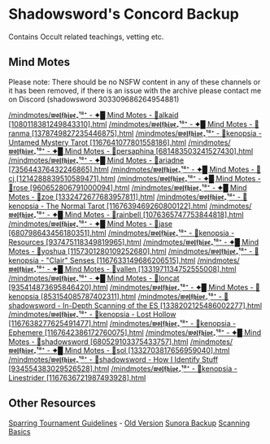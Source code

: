 # Shadowsword's Concord Backup

Contains Occult related teachings, vetting etc.

## Mind Motes

Please note: There should be no NSFW content in any of these channels or it has been removed, if there is an issue with the
archive please contact me on Discord (shadowsword 303309686264954881)

[/mindmotes/𝖜𝖔𝖑𝖋𝖍𝖎𝖛𝖊₊̣̇¹⁸⁺ - ✦█ Mind Motes - 🛂alkaid [1080118381249843310].html](%F0%9D%96%9C%F0%9D%96%94%F0%9D%96%91%F0%9D%96%8B%F0%9D%96%8D%F0%9D%96%8E%F0%9D%96%9B%F0%9D%96%8A%E2%82%8A%CC%A3%CC%87%C2%B9%E2%81%B8%E2%81%BA%20-%20%E2%9C%A6%E2%96%88%20Mind%20Motes%20-%20%F0%9F%9B%82alkaid%20%5B1080118381249843310%5D.html)
[/mindmotes/𝖜𝖔𝖑𝖋𝖍𝖎𝖛𝖊₊̣̇¹⁸⁺ - ✦█ Mind Motes - 🛂ranma [1378749827235446875].html](%F0%9D%96%9C%F0%9D%96%94%F0%9D%96%91%F0%9D%96%8B%F0%9D%96%8D%F0%9D%96%8E%F0%9D%96%9B%F0%9D%96%8A%E2%82%8A%CC%A3%CC%87%C2%B9%E2%81%B8%E2%81%BA%20-%20%E2%9C%A6%E2%96%88%20Mind%20Motes%20-%20%F0%9F%9B%82ranma%20%5B1378749827235446875%5D.html)
[/mindmotes/𝖜𝖔𝖑𝖋𝖍𝖎𝖛𝖊₊̣̇¹⁸⁺ - 🛂kenopsia - Untamed Mystery Tarot [1167641077801558186].html](%F0%9D%96%9C%F0%9D%96%94%F0%9D%96%91%F0%9D%96%8B%F0%9D%96%8D%F0%9D%96%8E%F0%9D%96%9B%F0%9D%96%8A%E2%82%8A%CC%A3%CC%87%C2%B9%E2%81%B8%E2%81%BA%20-%20%F0%9F%9B%82kenopsia%20-%20Untamed%20Mystery%20Tarot%20%5B1167641077801558186%5D.html)
[/mindmotes/𝖜𝖔𝖑𝖋𝖍𝖎𝖛𝖊₊̣̇¹⁸⁺ - ✦█ Mind Motes - 🛂persaphina [681483503241527430].html](%F0%9D%96%9C%F0%9D%96%94%F0%9D%96%91%F0%9D%96%8B%F0%9D%96%8D%F0%9D%96%8E%F0%9D%96%9B%F0%9D%96%8A%E2%82%8A%CC%A3%CC%87%C2%B9%E2%81%B8%E2%81%BA%20-%20%E2%9C%A6%E2%96%88%20Mind%20Motes%20-%20%F0%9F%9B%82persaphina%20%5B681483503241527430%5D.html)
[/mindmotes/𝖜𝖔𝖑𝖋𝖍𝖎𝖛𝖊₊̣̇¹⁸⁺ - ✦█ Mind Motes - 🛂ariadne [735644376432246865].html](%F0%9D%96%9C%F0%9D%96%94%F0%9D%96%91%F0%9D%96%8B%F0%9D%96%8D%F0%9D%96%8E%F0%9D%96%9B%F0%9D%96%8A%E2%82%8A%CC%A3%CC%87%C2%B9%E2%81%B8%E2%81%BA%20-%20%E2%9C%A6%E2%96%88%20Mind%20Motes%20-%20%F0%9F%9B%82ariadne%20%5B735644376432246865%5D.html)
[/mindmotes/𝖜𝖔𝖑𝖋𝖍𝖎𝖛𝖊₊̣̇¹⁸⁺ - ✦█ Mind Motes - 🛂cj [1214288839510589471].html](%F0%9D%96%9C%F0%9D%96%94%F0%9D%96%91%F0%9D%96%8B%F0%9D%96%8D%F0%9D%96%8E%F0%9D%96%9B%F0%9D%96%8A%E2%82%8A%CC%A3%CC%87%C2%B9%E2%81%B8%E2%81%BA%20-%20%E2%9C%A6%E2%96%88%20Mind%20Motes%20-%20%F0%9F%9B%82cj%20%5B1214288839510589471%5D.html)
[/mindmotes/𝖜𝖔𝖑𝖋𝖍𝖎𝖛𝖊₊̣̇¹⁸⁺ - ✦█ Mind Motes - 🛂rose [960652806791000094].html](%F0%9D%96%9C%F0%9D%96%94%F0%9D%96%91%F0%9D%96%8B%F0%9D%96%8D%F0%9D%96%8E%F0%9D%96%9B%F0%9D%96%8A%E2%82%8A%CC%A3%CC%87%C2%B9%E2%81%B8%E2%81%BA%20-%20%E2%9C%A6%E2%96%88%20Mind%20Motes%20-%20%F0%9F%9B%82rose%20%5B960652806791000094%5D.html)
[/mindmotes/𝖜𝖔𝖑𝖋𝖍𝖎𝖛𝖊₊̣̇¹⁸⁺ - ✦█ Mind Motes - 🛂zoe [1332472677683957811].html](%F0%9D%96%9C%F0%9D%96%94%F0%9D%96%91%F0%9D%96%8B%F0%9D%96%8D%F0%9D%96%8E%F0%9D%96%9B%F0%9D%96%8A%E2%82%8A%CC%A3%CC%87%C2%B9%E2%81%B8%E2%81%BA%20-%20%E2%9C%A6%E2%96%88%20Mind%20Motes%20-%20%F0%9F%9B%82zoe%20%5B1332472677683957811%5D.html)
[/mindmotes/𝖜𝖔𝖑𝖋𝖍𝖎𝖛𝖊₊̣̇¹⁸⁺ - 🛂kenopsia - The Normal Tarot [1167639469260800122].html](%F0%9D%96%9C%F0%9D%96%94%F0%9D%96%91%F0%9D%96%8B%F0%9D%96%8D%F0%9D%96%8E%F0%9D%96%9B%F0%9D%96%8A%E2%82%8A%CC%A3%CC%87%C2%B9%E2%81%B8%E2%81%BA%20-%20%F0%9F%9B%82kenopsia%20-%20The%20Normal%20Tarot%20%5B1167639469260800122%5D.html)
[/mindmotes/𝖜𝖔𝖑𝖋𝖍𝖎𝖛𝖊₊̣̇¹⁸⁺ - ✦█ Mind Motes - 🛂rainbell [1076365747753844818].html](%F0%9D%96%9C%F0%9D%96%94%F0%9D%96%91%F0%9D%96%8B%F0%9D%96%8D%F0%9D%96%8E%F0%9D%96%9B%F0%9D%96%8A%E2%82%8A%CC%A3%CC%87%C2%B9%E2%81%B8%E2%81%BA%20-%20%E2%9C%A6%E2%96%88%20Mind%20Motes%20-%20%F0%9F%9B%82rainbell%20%5B1076365747753844818%5D.html)
[/mindmotes/𝖜𝖔𝖑𝖋𝖍𝖎𝖛𝖊₊̣̇¹⁸⁺ - ✦█ Mind Motes - 🛂jase [680798643456180351].html](%F0%9D%96%9C%F0%9D%96%94%F0%9D%96%91%F0%9D%96%8B%F0%9D%96%8D%F0%9D%96%8E%F0%9D%96%9B%F0%9D%96%8A%E2%82%8A%CC%A3%CC%87%C2%B9%E2%81%B8%E2%81%BA%20-%20%E2%9C%A6%E2%96%88%20Mind%20Motes%20-%20%F0%9F%9B%82jase%20%5B680798643456180351%5D.html)
[/mindmotes/𝖜𝖔𝖑𝖋𝖍𝖎𝖛𝖊₊̣̇¹⁸⁺ - 🛂kenopsia - Resources [937475118349819965].html](%F0%9D%96%9C%F0%9D%96%94%F0%9D%96%91%F0%9D%96%8B%F0%9D%96%8D%F0%9D%96%8E%F0%9D%96%9B%F0%9D%96%8A%E2%82%8A%CC%A3%CC%87%C2%B9%E2%81%B8%E2%81%BA%20-%20%F0%9F%9B%82kenopsia%20-%20Resources%20%5B937475118349819965%5D.html)
[/mindmotes/𝖜𝖔𝖑𝖋𝖍𝖎𝖛𝖊₊̣̇¹⁸⁺ - ✦█ Mind Motes - 🛂yoshua [1157301280109252680].html](%F0%9D%96%9C%F0%9D%96%94%F0%9D%96%91%F0%9D%96%8B%F0%9D%96%8D%F0%9D%96%8E%F0%9D%96%9B%F0%9D%96%8A%E2%82%8A%CC%A3%CC%87%C2%B9%E2%81%B8%E2%81%BA%20-%20%E2%9C%A6%E2%96%88%20Mind%20Motes%20-%20%F0%9F%9B%82yoshua%20%5B1157301280109252680%5D.html)
[/mindmotes/𝖜𝖔𝖑𝖋𝖍𝖎𝖛𝖊₊̣̇¹⁸⁺ - 🛂kenopsia - "Clair" Senses [1167633149686206515].html](%F0%9D%96%9C%F0%9D%96%94%F0%9D%96%91%F0%9D%96%8B%F0%9D%96%8D%F0%9D%96%8E%F0%9D%96%9B%F0%9D%96%8A%E2%82%8A%CC%A3%CC%87%C2%B9%E2%81%B8%E2%81%BA%20-%20%F0%9F%9B%82kenopsia%20-%20%22Clair%22%20Senses%20%5B1167633149686206515%5D.html)
[/mindmotes/𝖜𝖔𝖑𝖋𝖍𝖎𝖛𝖊₊̣̇¹⁸⁺ - ✦█ Mind Motes - 🛂vallen [1331971134752555008].html](%F0%9D%96%9C%F0%9D%96%94%F0%9D%96%91%F0%9D%96%8B%F0%9D%96%8D%F0%9D%96%8E%F0%9D%96%9B%F0%9D%96%8A%E2%82%8A%CC%A3%CC%87%C2%B9%E2%81%B8%E2%81%BA%20-%20%E2%9C%A6%E2%96%88%20Mind%20Motes%20-%20%F0%9F%9B%82vallen%20%5B1331971134752555008%5D.html)
[/mindmotes/𝖜𝖔𝖑𝖋𝖍𝖎𝖛𝖊₊̣̇¹⁸⁺ - ✦█ Mind Motes - 🛂loncat [935414873695846420].html](%F0%9D%96%9C%F0%9D%96%94%F0%9D%96%91%F0%9D%96%8B%F0%9D%96%8D%F0%9D%96%8E%F0%9D%96%9B%F0%9D%96%8A%E2%82%8A%CC%A3%CC%87%C2%B9%E2%81%B8%E2%81%BA%20-%20%E2%9C%A6%E2%96%88%20Mind%20Motes%20-%20%F0%9F%9B%82loncat%20%5B935414873695846420%5D.html)
[/mindmotes/𝖜𝖔𝖑𝖋𝖍𝖎𝖛𝖊₊̣̇¹⁸⁺ - ✦█ Mind Motes - 🛂kenopsia [853154085787402311].html](%F0%9D%96%9C%F0%9D%96%94%F0%9D%96%91%F0%9D%96%8B%F0%9D%96%8D%F0%9D%96%8E%F0%9D%96%9B%F0%9D%96%8A%E2%82%8A%CC%A3%CC%87%C2%B9%E2%81%B8%E2%81%BA%20-%20%E2%9C%A6%E2%96%88%20Mind%20Motes%20-%20%F0%9F%9B%82kenopsia%20%5B853154085787402311%5D.html)
[/mindmotes/𝖜𝖔𝖑𝖋𝖍𝖎𝖛𝖊₊̣̇¹⁸⁺ - 🛂shadowsword - In-Depth Scanning of the ES [1338202125486002277].html](%F0%9D%96%9C%F0%9D%96%94%F0%9D%96%91%F0%9D%96%8B%F0%9D%96%8D%F0%9D%96%8E%F0%9D%96%9B%F0%9D%96%8A%E2%82%8A%CC%A3%CC%87%C2%B9%E2%81%B8%E2%81%BA%20-%20%F0%9F%9B%82shadowsword%20-%20In-Depth%20Scanning%20of%20the%20ES%20%5B1338202125486002277%5D.html)
[/mindmotes/𝖜𝖔𝖑𝖋𝖍𝖎𝖛𝖊₊̣̇¹⁸⁺ - 🛂kenopsia - Lost Hollow [1167638277625491477].html](%F0%9D%96%9C%F0%9D%96%94%F0%9D%96%91%F0%9D%96%8B%F0%9D%96%8D%F0%9D%96%8E%F0%9D%96%9B%F0%9D%96%8A%E2%82%8A%CC%A3%CC%87%C2%B9%E2%81%B8%E2%81%BA%20-%20%F0%9F%9B%82kenopsia%20-%20Lost%20Hollow%20%5B1167638277625491477%5D.html)
[/mindmotes/𝖜𝖔𝖑𝖋𝖍𝖎𝖛𝖊₊̣̇¹⁸⁺ - 🛂kenopsia - Ephemere [1167642386172760075].html](%F0%9D%96%9C%F0%9D%96%94%F0%9D%96%91%F0%9D%96%8B%F0%9D%96%8D%F0%9D%96%8E%F0%9D%96%9B%F0%9D%96%8A%E2%82%8A%CC%A3%CC%87%C2%B9%E2%81%B8%E2%81%BA%20-%20%F0%9F%9B%82kenopsia%20-%20Ephemere%20%5B1167642386172760075%5D.html)
[/mindmotes/𝖜𝖔𝖑𝖋𝖍𝖎𝖛𝖊₊̣̇¹⁸⁺ - ✦█ Mind Motes - 🛂shadowsword [680529103375433757].html](%F0%9D%96%9C%F0%9D%96%94%F0%9D%96%91%F0%9D%96%8B%F0%9D%96%8D%F0%9D%96%8E%F0%9D%96%9B%F0%9D%96%8A%E2%82%8A%CC%A3%CC%87%C2%B9%E2%81%B8%E2%81%BA%20-%20%E2%9C%A6%E2%96%88%20Mind%20Motes%20-%20%F0%9F%9B%82shadowsword%20%5B680529103375433757%5D.html)
[/mindmotes/𝖜𝖔𝖑𝖋𝖍𝖎𝖛𝖊₊̣̇¹⁸⁺ - ✦█ Mind Motes - 🛂sol [1332703817656959040].html](%F0%9D%96%9C%F0%9D%96%94%F0%9D%96%91%F0%9D%96%8B%F0%9D%96%8D%F0%9D%96%8E%F0%9D%96%9B%F0%9D%96%8A%E2%82%8A%CC%A3%CC%87%C2%B9%E2%81%B8%E2%81%BA%20-%20%E2%9C%A6%E2%96%88%20Mind%20Motes%20-%20%F0%9F%9B%82sol%20%5B1332703817656959040%5D.html)
[/mindmotes/𝖜𝖔𝖑𝖋𝖍𝖎𝖛𝖊₊̣̇¹⁸⁺ - 🛂shadowsword - How I Identify Stuff [934554383029526528].html](%F0%9D%96%9C%F0%9D%96%94%F0%9D%96%91%F0%9D%96%8B%F0%9D%96%8D%F0%9D%96%8E%F0%9D%96%9B%F0%9D%96%8A%E2%82%8A%CC%A3%CC%87%C2%B9%E2%81%B8%E2%81%BA%20-%20%F0%9F%9B%82shadowsword%20-%20How%20I%20Identify%20Stuff%20%5B934554383029526528%5D.html)
[/mindmotes/𝖜𝖔𝖑𝖋𝖍𝖎𝖛𝖊₊̣̇¹⁸⁺ - 🛂kenopsia - Linestrider [1167636721987493928].html](%F0%9D%96%9C%F0%9D%96%94%F0%9D%96%91%F0%9D%96%8B%F0%9D%96%8D%F0%9D%96%8E%F0%9D%96%9B%F0%9D%96%8A%E2%82%8A%CC%A3%CC%87%C2%B9%E2%81%B8%E2%81%BA%20-%20%F0%9F%9B%82kenopsia%20-%20Linestrider%20%5B1167636721987493928%5D.html)

## Other Resources
[Sparring Tournament Guidelines](https://docs.google.com/document/d/1VnrsAd7R8DeGBTdCPm7q2FqqUJehQmbdJEo93LmbRqY/edit?usp=sharing) - [Old Version](/Astral%20Projection%20Tournament%20Guidelines%202025.pdf)
[Sunora Backup](https://rosealeria.notion.site/c8840a47c8a241dc895e1a202c3f74e3)
[Scanning Basics](http://web.archive.org/web/20180909071820/http://sunora.net/learning-to-scan/)